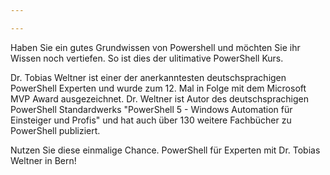 ```yaml
---

---
```

Haben Sie ein gutes Grundwissen von Powershell und möchten Sie ihr Wissen noch vertiefen. So ist dies der ulitimative PowerShell Kurs.

Dr. Tobias Weltner ist einer der anerkanntesten deutschsprachigen PowerShell Experten und wurde zum 12. Mal in Folge mit dem Microsoft MVP Award ausgezeichnet. Dr. Weltner ist Autor des deutschsprachigen PowerShell Standardwerks "PowerShell 5 - Windows Automation für Einsteiger und Profis" und hat auch über 130 weitere Fachbücher zu PowerShell publiziert.

Nutzen Sie diese einmalige Chance. PowerShell für Experten mit Dr. Tobias Weltner in Bern!